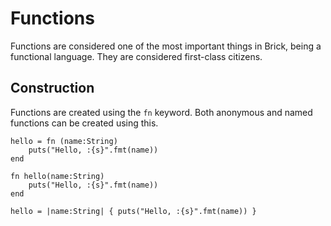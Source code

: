 # Functions
Functions are considered one of the most important things in Brick, being a functional language. They are considered first-class citizens.

## Construction
Functions are created using the `fn` keyword. Both anonymous and named functions can be created using this.

```brick
hello = fn (name:String)
	puts("Hello, :{s}".fmt(name))
end

fn hello(name:String)
	puts("Hello, :{s}".fmt(name))
end

hello = |name:String| { puts("Hello, :{s}".fmt(name)) }
```
